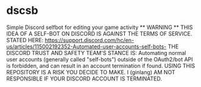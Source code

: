 # dscsb
Simple Discord selfbot for editing your game activity
** WARNING **
THIS IDEA OF A SELF-BOT ON DISCORD IS AGAINST THE TERMS OF SERVICE.
STATED HERE: https://support.discord.com/hc/en-us/articles/115002192352-Automated-user-accounts-self-bots-
THE DISCORD TRUST AND SAFETY TEAM'S STANCE IS:
Automating normal user accounts (generally called "self-bots") outside of the OAuth2/bot API is forbidden, and can result in an account termination if found.
USING THIS REPOSITORY IS A RISK YOU DECIDE TO MAKE. I (ginlang) AM NOT RESPONSIBLE IF YOUR DISCORD ACCOUNT IS TERMINATED.
